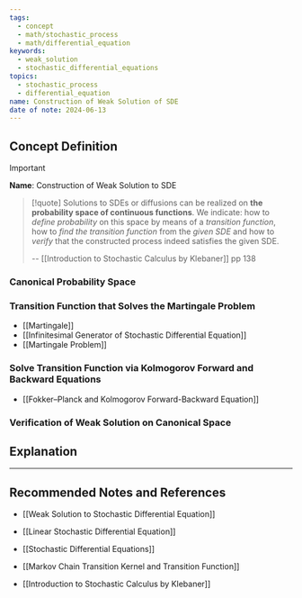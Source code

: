 ```yaml
---
tags:
  - concept
  - math/stochastic_process
  - math/differential_equation
keywords:
  - weak_solution
  - stochastic_differential_equations
topics:
  - stochastic_process
  - differential_equation
name: Construction of Weak Solution of SDE
date of note: 2024-06-13
---
```


## Concept Definition

>[!important]
>**Name**: Construction of Weak Solution to SDE



>[!quote]
>Solutions to SDEs or diffusions can be realized on **the probability space of continuous functions**. We indicate: how to *define probability* on this space by means of a *transition function*, how to *find the transition function* from the *given SDE* and how to *verify* that the constructed process indeed satisfies the given SDE.
>
>-- [[Introduction to Stochastic Calculus by Klebaner]] pp 138


### Canonical Probability Space




### Transition Function that Solves the Martingale Problem

- [[Martingale]]
- [[Infinitesimal Generator of Stochastic Differential Equation]]
- [[Martingale Problem]]

### Solve Transition Function via Kolmogorov Forward and Backward Equations

- [[Fokker–Planck and Kolmogorov Forward-Backward Equation]]


### Verification of Weak Solution on Canonical Space




## Explanation






-----------
##  Recommended Notes and References

- [[Weak Solution to Stochastic Differential Equation]]

- [[Linear Stochastic Differential Equation]]
- [[Stochastic Differential Equations]]

- [[Markov Chain Transition Kernel and Transition Function]]


- [[Introduction to Stochastic Calculus by Klebaner]]